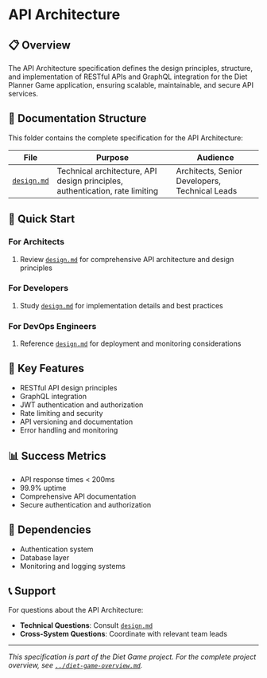 # API Architecture

## 📋 Overview

The API Architecture specification defines the design principles, structure, and implementation of RESTful APIs and GraphQL integration for the Diet Planner Game application, ensuring scalable, maintainable, and secure API services.

## 📁 Documentation Structure

This folder contains the complete specification for the API Architecture:

| File | Purpose | Audience |
|------|---------|----------|
| [`design.md`](./design.md) | Technical architecture, API design principles, authentication, rate limiting | Architects, Senior Developers, Technical Leads |

## 🚀 Quick Start

### For Architects
1. Review [`design.md`](./design.md) for comprehensive API architecture and design principles

### For Developers
1. Study [`design.md`](./design.md) for implementation details and best practices

### For DevOps Engineers
1. Reference [`design.md`](./design.md) for deployment and monitoring considerations

## 🔗 Key Features

- RESTful API design principles
- GraphQL integration
- JWT authentication and authorization
- Rate limiting and security
- API versioning and documentation
- Error handling and monitoring

## 📊 Success Metrics

- API response times < 200ms
- 99.9% uptime
- Comprehensive API documentation
- Secure authentication and authorization

## 🔄 Dependencies

- Authentication system
- Database layer
- Monitoring and logging systems

## 📞 Support

For questions about the API Architecture:
- **Technical Questions**: Consult [`design.md`](./design.md)
- **Cross-System Questions**: Coordinate with relevant team leads

---

*This specification is part of the Diet Game project. For the complete project overview, see [`../diet-game-overview.md`](../diet-game-overview.md).*
